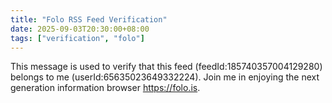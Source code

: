 ```yaml
---
title: "Folo RSS Feed Verification"
date: 2025-09-03T20:30:00+08:00
tags: ["verification", "folo"]
---
```


This message is used to verify that this feed (feedId:185740357004129280) belongs to me (userId:65635023649332224). Join me in enjoying the next generation information browser https://folo.is.